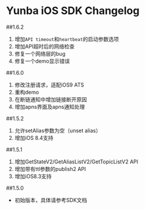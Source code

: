 # Yunba iOS SDK Changelog  

##1.6.2
1. 增加`API timeout`和`heartbeat`的启动参数选项
2. 增加API超时后的网络检查
3. 修复一个网络层的bug
4. 修复一个demo显示错误

##1.6.0
1. 修改注册请求，适配iOS9 ATS
2. 重构demo
3. 在断链通知中增加链接断开原因
4. 增加apns界面及apns通知处理

##1.5.2
1. 允许setAlias参数为空（unset alias）
2. 增加iOS 8.4支持

##1.5.1
1. 增加GetStateV2/GetAliasListV2/GetTopicListV2 API
2. 增加带有ttl参数的publish2 API
3. 增加iOS8.3支持

##1.5.0
* 初始版本，具体请参考SDK文档
